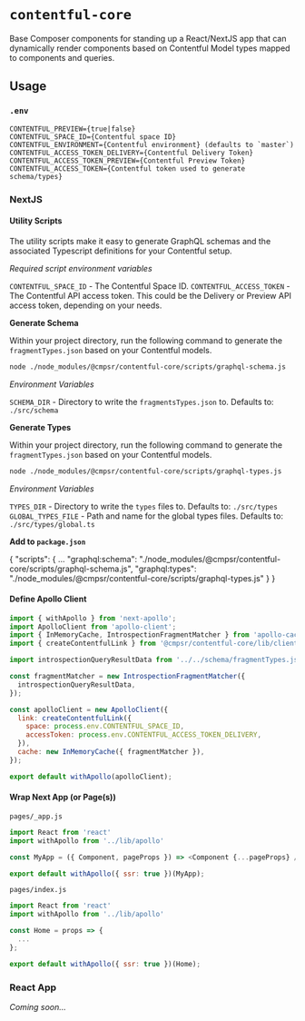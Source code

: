 # `contentful-core`

Base Composer components for standing up a React/NextJS app that can dynamically
render components based on Contentful Model types mapped to components and queries.

## Usage

### `.env`

```
CONTENTFUL_PREVIEW={true|false}
CONTENTFUL_SPACE_ID={Contentful space ID}
CONTENTFUL_ENVIRONMENT={Contentful environment} (defaults to `master`)
CONTENTFUL_ACCESS_TOKEN_DELIVERY={Contentful Delivery Token}
CONTENTFUL_ACCESS_TOKEN_PREVIEW={Contentful Preview Token}
CONTENTFUL_ACCESS_TOKEN={Contentful token used to generate schema/types}
```

### NextJS

#### Utility Scripts

The utility scripts make it easy to generate GraphQL schemas and the associated Typescript definitions for your Contentful setup.

_Required script environment variables_

`CONTENTFUL_SPACE_ID` - The Contentful Space ID.
`CONTENTFUL_ACCESS_TOKEN` - The Contentful API access token. This could be the Delivery or Preview API access token, depending on your needs.

**Generate Schema**

Within your project directory, run the following command to generate the `fragmentTypes.json` based on your Contentful models.

```sh
node ./node_modules/@cmpsr/contentful-core/scripts/graphql-schema.js
```

_Environment Variables_

`SCHEMA_DIR` - Directory to write the `fragmentsTypes.json` to. Defaults to: `./src/schema`

**Generate Types**

Within your project directory, run the following command to generate the `fragmentTypes.json` based on your Contentful models.

```sh
node ./node_modules/@cmpsr/contentful-core/scripts/graphql-types.js
```

_Environment Variables_

`TYPES_DIR` - Directory to write the `types` files to. Defaults to: `./src/types`
`GLOBAL_TYPES_FILE` - Path and name for the global types files. Defaults to: `./src/types/global.ts`

**Add to `package.json`**

{
  "scripts": {
    ...
    "graphql:schema": "./node_modules/@cmpsr/contentful-core/scripts/graphql-schema.js",
    "graphql:types": "./node_modules/@cmpsr/contentful-core/scripts/graphql-types.js"
  }
}

#### Define Apollo Client

```js
import { withApollo } from 'next-apollo';
import ApolloClient from 'apollo-client';
import { InMemoryCache, IntrospectionFragmentMatcher } from 'apollo-cache-inmemory';
import { createContentfulLink } from '@cmpsr/contentful-core/lib/client';

import introspectionQueryResultData from '../../schema/fragmentTypes.json';

const fragmentMatcher = new IntrospectionFragmentMatcher({
  introspectionQueryResultData,
});

const apolloClient = new ApolloClient({
  link: createContentfulLink({
    space: process.env.CONTENTFUL_SPACE_ID,
    accessToken: process.env.CONTENTFUL_ACCESS_TOKEN_DELIVERY,
  }),
  cache: new InMemoryCache({ fragmentMatcher }),
});

export default withApollo(apolloClient);
```

#### Wrap Next App (or Page(s))

`pages/_app.js`

```js
import React from 'react'
import withApollo from '../lib/apollo'

const MyApp = ({ Component, pageProps }) => <Component {...pageProps} />;

export default withApollo({ ssr: true })(MyApp);
```

`pages/index.js`

```js
import React from 'react'
import withApollo from '../lib/apollo'

const Home = props => {
  ...
};

export default withApollo({ ssr: true })(Home);
```


### React App

_Coming soon..._
